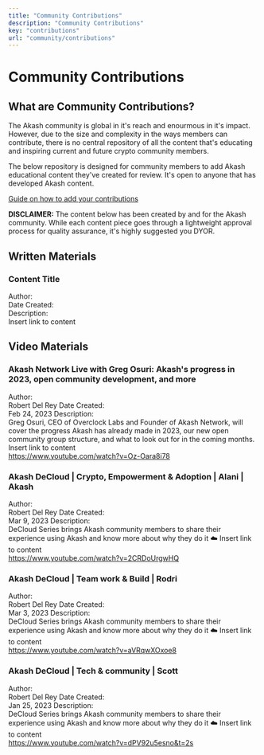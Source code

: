 ```yaml
---
title: "Community Contributions"
description: "Community Contributions"
key: "contributions"
url: "community/contributions"
---
```


# Community Contributions

## What are Community Contributions?
The Akash community is global in it's reach and enourmous in it's impact. However, due to the size and complexity in the ways members can contribute,
there is no central repository of all the content that's educating and inspiring current and future crypto community members. 

The below repository is designed for community members to add Akash educational content they've created for review. It's open to anyone that has developed Akash content.

[Guide on how to add your contributions](https://akash.network/community/contributionshowto/)

**DISCLAIMER:** The content below has been created by and for the Akash community. While each content piece goes through a lightweight approval process for quality assurance, it's highly suggested you DYOR.

## Written Materials

### Content Title

Author:<br />
Date Created:<br />
Description:<br />
Insert link to content<br />

## Video Materials

### Akash Network Live with Greg Osuri: Akash's progress in 2023, open community development, and more

Author:<br /> Robert Del Rey 
Date Created:<br /> Feb 24, 2023
Description:<br /> Greg Osuri, CEO of Overclock Labs and Founder of Akash Network, will cover the progress Akash has already made in 2023, our new open community group structure, and what to look out for in the coming months.
Insert link to content<br /> https://www.youtube.com/watch?v=Oz-Oara8i78

### Akash DeCloud | Crypto, Empowerment & Adoption | Alani | Akash

Author:<br /> Robert Del Rey 
Date Created:<br />  Mar 9, 2023
Description:<br /> DeCloud Series brings Akash community members to share their experience using Akash and know more about why they do it ☁️
Insert link to content<br /> https://www.youtube.com/watch?v=2CRDoUrgwHQ

### Akash DeCloud | Team work & Build | Rodri

Author:<br /> Robert Del Rey 
Date Created:<br />  Mar 3, 2023 
Description:<br /> DeCloud Series brings Akash community members to share their experience using Akash and know more about why they do it ☁️
Insert link to content<br /> https://www.youtube.com/watch?v=aVRqwXOxoe8 

### Akash DeCloud | Tech & community | Scott

Author:<br /> Robert Del Rey 
Date Created:<br />  Jan 25, 2023 
Description:<br /> DeCloud Series brings Akash community members to share their experience using Akash and know more about why they do it ☁️
Insert link to content<br /> https://www.youtube.com/watch?v=dPV92u5esno&t=2s
